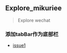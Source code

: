 ## Explore_mikuriee

> Explore wechat

### 添加tabBar作为底部栏

* [issue1](https://github.com/Aisuko/Explore_mikuriee/issues/1)